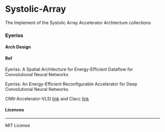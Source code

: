 # Systolic-Array
The Implement of the Systolic Array Accelerator Archtecture collections

### Eyeriss

#### Arch Design



#### Ref
Eyeriss: A Spatial Architecture for Energy-Efficient Dataflow for Convolutional Neural Networks

Eyeriss: An Energy-Efficient Reconfigurable Accelerator for Deep Convolutional Neural Networks

CNN-Accelerator-VLSI [link](https://github.com/lirui-shanghaitech/CNN-Accelerator-VLSI) and Clacc [link](https://github.com/taoyilee/clacc)





#### Licences
---
MIT License
